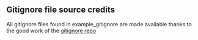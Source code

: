 ## Gitignore file source credits

All gitignore files found in example_gitignore are made available thanks to the good work of the [gitignore repo](https://github.com/github/gitignore)